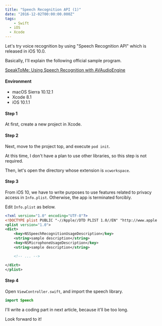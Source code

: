 ```yaml
---
title: "Speech Recognition API (1)"
date: "2016-12-02T00:00:00.000Z"
tags:
	- Swift
  - iOS
  - Xcode
---
```

Let's try voice recognition by using "Speech Recognition API" which is released in iOS 10.0.

Basically, I'll explain the following official sample program.

[SpeakToMe: Using Speech Recognition with AVAudioEngine](https://developer.apple.com/library/prerelease/content/samplecode/SpeakToMe/Introduction/Intro.html)

#### **Environment**
- macOS Sierra 10.12.1
- Xcode 8.1
- iOS 10.1.1

#### **Step 1**
At first, create a new project in Xcode.

#### **Step 2**
Next, move to the project top, and execute `pod init`.

At this time, I don't have a plan to use other libraries,
so this step is not required.

Then, let's open the directory whose extension is `xcworkspace`.

#### **Step 3**
From iOS 10, we have to write purposes to use features related to privacy access in `Info.plist`. Otherwise, the app is terminated forcibly.

Edit `Info.plist` as below.

```xml
<?xml version="1.0" encoding="UTF-8"?>
<!DOCTYPE plist PUBLIC "-//Apple//DTD PLIST 1.0//EN" "http://www.apple.com/DTDs/PropertyList-1.0.dtd">
<plist version="1.0">
<dict>
	<key>NSSpeechRecognitionUsageDescription</key>
	<string>sample description</string>
	<key>NSMicrophoneUsageDescription</key>
	<string>sample description</string>

	<!-- ... -->

</dict>
</plist>
```

#### **Step 4**
Open `ViewController.swift`, and import the speech library.

```swift
import Speech
```

I'll write a coding part in next article, because it'll be too long.

Look forward to it!
